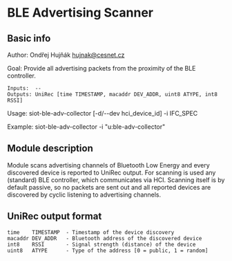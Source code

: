 # BLE Advertising Scanner

## Basic info
Author: Ondřej Hujňák <hujnak@cesnet.cz>

Goal: Provide all advertising packets from the proximity of the BLE controller.

	Inputs:  --
	Outputs: UniRec [time TIMESTAMP, macaddr DEV_ADDR, uint8 ATYPE, int8 RSSI]

Usage: siot-ble-adv-collector [-d/--dev hci_device_id] -i IFC_SPEC

Example: siot-ble-adv-collector -i "u:ble-adv-collector"

## Module description
Module scans advertising channels of Bluetooth Low Energy and every discovered
device is reported to UniRec output. For scanning is used any (standard) BLE
controller, which communicates via HCI. Scanning itself is by default passive,
so no packets are sent out and all reported devices are discovered by cyclic
listening to advertising channels.

## UniRec output format
	time    TIMESTAMP  - Timestamp of the device discovery
	macaddr DEV_ADDR   - Bluetooth address of the discovered device
	int8    RSSI       - Signal strength (distance) of the device
	uint8   ATYPE      - Type of the address [0 = public, 1 = random]
